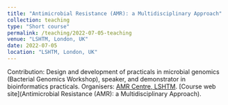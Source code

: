 ```yaml
---
title: "Antimicrobial Resistance (AMR): a Multidisciplinary Approach"
collection: teaching
type: "Short course"
permalink: /teaching/2022-07-05-teaching
venue: "LSHTM, London, UK"
date: 2022-07-05
location: "LSHTM, London, UK"
---
```


Contribution: Design and development of practicals in microbial genomics (Bacterial Genomics Workshop), speaker, and demonstrator in bioinformatics practicals. Organisers: [AMR Centre, LSHTM](https://www.lshtm.ac.uk/research/centres/amr). [Course web site](Antimicrobial Resistance (AMR): a Multidisciplinary Approach).

